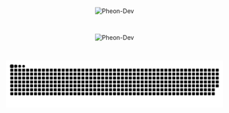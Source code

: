 <br />

<p align="center"> <img src="https://github-readme-stats.vercel.app/api?username=Pheon-Dev&show_icons=true&show=reviews,discussions_started,discussions_answered,prs_merged,prs_merged_percentage&theme=github_dark_dimmed" alt="Pheon-Dev" /> </p>

<br />

<p align="center"> <img src="https://github-readme-stats.vercel.app/api/top-langs/?username=Pheon-Dev&exclude_repo=dwm,st,rofi,dmenu,solutions,moc,vim,tmux,joshuto,dotfiles,kophee,royal-diadems,vision-lms&theme=github_dark_dimmed&size_weight=1&count_weight=0&langs_count=6&hide_progress=true" alt="Pheon-Dev" /> </p>

<br />
<p align="center">
  <img src="https://raw.githubusercontent.com/ray-x/ray-x/output/github-contribution-grid-snake.svg" />
</p>
